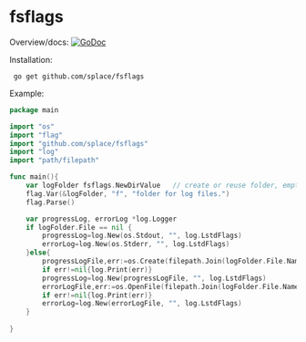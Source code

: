 # fsflags


Overview/docs: [![GoDoc](https://godoc.org/github.com/splace/fsplags?status.svg)](https://godoc.org/github.com/splace/fsflags) 

Installation:

     go get github.com/splace/fsflags

Example:
```go
package main

import "os"
import "flag"
import "github.com/splace/fsflags"
import "log"
import "path/filepath"

func main(){
	var logFolder fsflags.NewDirValue   // create or reuse folder, emptying it on startup.
	flag.Var(&logFolder, "f", "folder for log files.")
	flag.Parse()

	var progressLog, errorLog *log.Logger
	if logFolder.File == nil {
		progressLog=log.New(os.Stdout, "", log.LstdFlags)
		errorLog=log.New(os.Stderr, "", log.LstdFlags)
	}else{
		progressLogFile,err:=os.Create(filepath.Join(logFolder.File.Name(),"progress.log"))
		if err!=nil{log.Print(err)}
		progressLog=log.New(progressLogFile, "", log.LstdFlags)
		errorLogFile,err:=os.OpenFile(filepath.Join(logFolder.File.Name(),"errors.log"), os.O_APPEND|os.O_CREATE|os.O_WRONLY, 0644)
		if err!=nil{log.Print(err)}
 		errorLog=log.New(errorLogFile, "", log.LstdFlags)
	}
	
}
```
